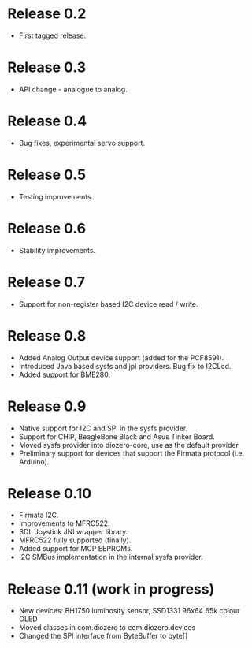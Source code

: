 # Release 0.2

+ First tagged release.

# Release 0.3

+ API change - analogue to analog.

# Release 0.4

+ Bug fixes, experimental servo support.

# Release 0.5

+ Testing improvements.

# Release 0.6

+ Stability improvements.

# Release 0.7

+ Support for non-register based I2C device read / write.

# Release 0.8

+ Added Analog Output device support (added for the PCF8591).
+ Introduced Java based sysfs and jpi providers. Bug fix to I2CLcd.
+ Added support for BME280.

# Release 0.9

+ Native support for I2C and SPI in the sysfs provider.
+ Support for CHIP, BeagleBone Black and Asus Tinker Board.
+ Moved sysfs provider into diozero-core, use as the default provider.
+ Preliminary support for devices that support the Firmata protocol (i.e. Arduino).

# Release 0.10

+ Firmata I2C.
+ Improvements to MFRC522.
+ SDL Joystick JNI wrapper library.
+ MFRC522 fully supported (finally).
+ Added support for MCP EEPROMs.
+ I2C SMBus implementation in the internal sysfs provider.

# Release 0.11 (work in progress)

+ New devices: BH1750 luminosity sensor, SSD1331 96x64 65k colour OLED
+ Moved classes in com.diozero to com.diozero.devices
+ Changed the SPI interface from ByteBuffer to byte[]

